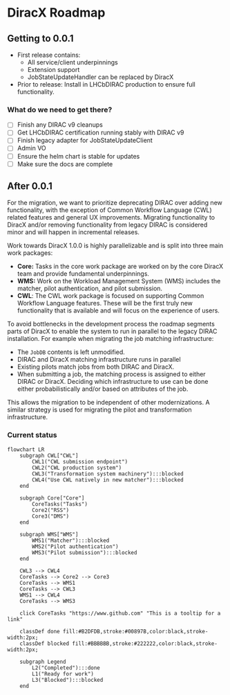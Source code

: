 # DiracX Roadmap

## Getting to 0.0.1

- First release contains:
  - All service/client underpinnings
  - Extension support
  - JobStateUpdateHandler can be replaced by DiracX
- Prior to release: Install in LHCbDIRAC production to ensure full functionality.

### What do we need to get there?

- [ ] Finish any DIRAC v9 cleanups
- [ ] Get LHCbDIRAC certification running stably with DIRAC v9
- [ ] Finish legacy adapter for JobStateUpdateClient
- [ ] Admin VO
- [ ] Ensure the helm chart is stable for updates
- [ ] Make sure the docs are complete

## After 0.0.1

For the migration, we want to prioritize deprecating DIRAC over adding new functionality, with the exception of Common Workflow Language (CWL) related features and general UX improvements. Migrating functionality to DiracX and/or removing functionality from legacy DIRAC is considered minor and will happen in incremental releases.

Work towards DiracX 1.0.0 is highly parallelizable and is split into three main work packages:

- **Core:** Tasks in the core work package are worked on by the core DiracX team and provide fundamental underpinnings.
- **WMS:** Work on the Workload Management System (WMS) includes the matcher, pilot authentication, and pilot submission.
- **CWL**: The CWL work package is focused on supporting Common Workflow Language features. These will be the first truly new functionality that is available and will focus on the experience of users.

To avoid bottlenecks in the development process the roadmap segments parts of DiracX to enable the system to run in parallel to the legacy DIRAC installation. For example when migrating the job matching infrastructure:

- The `JobDB` contents is left unmodified.
- DIRAC and DiracX matching infrastructure runs in parallel
- Existing pilots match jobs from both DIRAC and DiracX.
- When submitting a job, the matching process is assigned to either DIRAC or DiracX. Deciding which infrastructure to use can be done either probabilistically and/or based on attributes of the job.

This allows the migration to be independent of other modernizations. A similar strategy is used for migrating the pilot and transformation infrastructure.

### Current status

```mermaid
flowchart LR
    subgraph CWL["CWL"]
        CWL1("CWL submission endpoint")
        CWL2("CWL production system")
        CWL3("Transformation system machinery"):::blocked
        CWL4("Use CWL natively in new matcher"):::blocked
    end

    subgraph Core["Core"]
        CoreTasks("Tasks")
        Core2("RSS")
        Core3("DMS")
    end

    subgraph WMS["WMS"]
        WMS1("Matcher"):::blocked
        WMS2("Pilot authentication")
        WMS3("Pilot submission"):::blocked
    end

    CWL3 --> CWL4
    CoreTasks --> Core2 --> Core3
    CoreTasks --> WMS1
    CoreTasks --> CWL3
    WMS1 --> CWL4
    CoreTasks --> WMS3

    click CoreTasks "https://www.github.com" "This is a tooltip for a link"

    classDef done fill:#B2DFDB,stroke:#00897B,color:black,stroke-width:2px;
    classDef blocked fill:#BBBBBB,stroke:#222222,color:black,stroke-width:2px;

    subgraph Legend
        L2("Completed"):::done
        L1("Ready for work")
        L3("Blocked"):::blocked
    end
```
